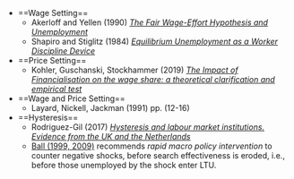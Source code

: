 - ==Wage Setting==
	- Akerloff and Yellen (1990) [*The Fair Wage-Effort Hypothesis and Unemployment*](https://www.jstor.org/stable/2937787)
	- Shapiro and Stiglitz (1984) [*Equilibrium Unemployment as a Worker Discipline Device*](https://www.jstor.org/stable/1804018?seq=1)
- ==Price Setting==
	- Kohler, Guschanski, Stockhammer (2019) [*The Impact of Financialisation on the wage share: a theoretical clarification and empirical test*](https://academic.oup.com/cje/article-abstract/43/4/937/5538917)
- ==Wage and Price Setting==
	- Layard, Nickell, Jackman (1991) pp. (12-16)
- ==Hysteresis==
	- Rodriguez-Gil (2017) [*Hysteresis and labour market institutions. Evidence from the UK and the Netherlands*](https://link.springer.com/article/10.1007/s00181-017-1338-y)
	- [Ball (1999, 2009)](obsidian://open?vault=PPE&file=Shared%20Notes%2FEconomics%2FMacroeconomics%2FYear%203%2FReadings%2Fw14818.pdf) recommends *rapid macro policy intervention* to counter negative shocks, before search effectiveness is eroded, i.e., before those unemployed by the shock enter LTU.